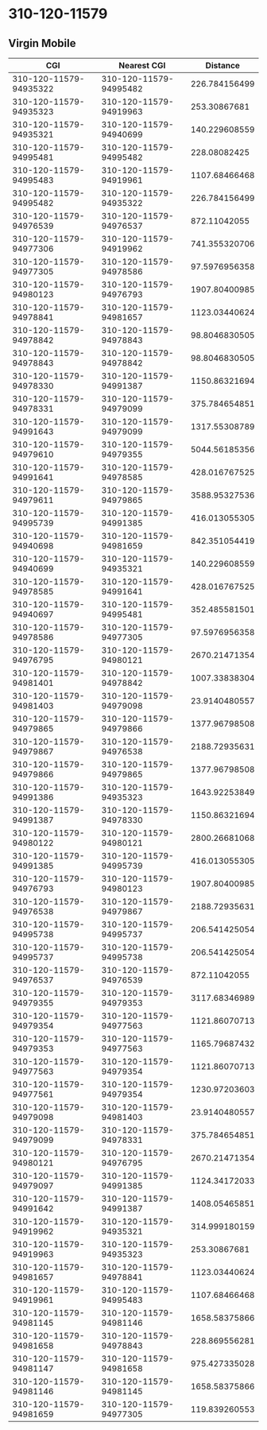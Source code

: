 # 310-120-11579
## Virgin Mobile


| CGI | Nearest CGI | Distance |
|-----|-------------|----------|
| 310-120-11579-94935322 | 310-120-11579-94995482 | 226.784156499 |
| 310-120-11579-94935323 | 310-120-11579-94919963 | 253.30867681 |
| 310-120-11579-94935321 | 310-120-11579-94940699 | 140.229608559 |
| 310-120-11579-94995481 | 310-120-11579-94995482 | 228.08082425 |
| 310-120-11579-94995483 | 310-120-11579-94919961 | 1107.68466468 |
| 310-120-11579-94995482 | 310-120-11579-94935322 | 226.784156499 |
| 310-120-11579-94976539 | 310-120-11579-94976537 | 872.11042055 |
| 310-120-11579-94977306 | 310-120-11579-94919962 | 741.355320706 |
| 310-120-11579-94977305 | 310-120-11579-94978586 | 97.5976956358 |
| 310-120-11579-94980123 | 310-120-11579-94976793 | 1907.80400985 |
| 310-120-11579-94978841 | 310-120-11579-94981657 | 1123.03440624 |
| 310-120-11579-94978842 | 310-120-11579-94978843 | 98.8046830505 |
| 310-120-11579-94978843 | 310-120-11579-94978842 | 98.8046830505 |
| 310-120-11579-94978330 | 310-120-11579-94991387 | 1150.86321694 |
| 310-120-11579-94978331 | 310-120-11579-94979099 | 375.784654851 |
| 310-120-11579-94991643 | 310-120-11579-94979099 | 1317.55308789 |
| 310-120-11579-94979610 | 310-120-11579-94979355 | 5044.56185356 |
| 310-120-11579-94991641 | 310-120-11579-94978585 | 428.016767525 |
| 310-120-11579-94979611 | 310-120-11579-94979865 | 3588.95327536 |
| 310-120-11579-94995739 | 310-120-11579-94991385 | 416.013055305 |
| 310-120-11579-94940698 | 310-120-11579-94981659 | 842.351054419 |
| 310-120-11579-94940699 | 310-120-11579-94935321 | 140.229608559 |
| 310-120-11579-94978585 | 310-120-11579-94991641 | 428.016767525 |
| 310-120-11579-94940697 | 310-120-11579-94995481 | 352.485581501 |
| 310-120-11579-94978586 | 310-120-11579-94977305 | 97.5976956358 |
| 310-120-11579-94976795 | 310-120-11579-94980121 | 2670.21471354 |
| 310-120-11579-94981401 | 310-120-11579-94978842 | 1007.33838304 |
| 310-120-11579-94981403 | 310-120-11579-94979098 | 23.9140480557 |
| 310-120-11579-94979865 | 310-120-11579-94979866 | 1377.96798508 |
| 310-120-11579-94979867 | 310-120-11579-94976538 | 2188.72935631 |
| 310-120-11579-94979866 | 310-120-11579-94979865 | 1377.96798508 |
| 310-120-11579-94991386 | 310-120-11579-94935323 | 1643.92253849 |
| 310-120-11579-94991387 | 310-120-11579-94978330 | 1150.86321694 |
| 310-120-11579-94980122 | 310-120-11579-94980121 | 2800.26681068 |
| 310-120-11579-94991385 | 310-120-11579-94995739 | 416.013055305 |
| 310-120-11579-94976793 | 310-120-11579-94980123 | 1907.80400985 |
| 310-120-11579-94976538 | 310-120-11579-94979867 | 2188.72935631 |
| 310-120-11579-94995738 | 310-120-11579-94995737 | 206.541425054 |
| 310-120-11579-94995737 | 310-120-11579-94995738 | 206.541425054 |
| 310-120-11579-94976537 | 310-120-11579-94976539 | 872.11042055 |
| 310-120-11579-94979355 | 310-120-11579-94979353 | 3117.68346989 |
| 310-120-11579-94979354 | 310-120-11579-94977563 | 1121.86070713 |
| 310-120-11579-94979353 | 310-120-11579-94977563 | 1165.79687432 |
| 310-120-11579-94977563 | 310-120-11579-94979354 | 1121.86070713 |
| 310-120-11579-94977561 | 310-120-11579-94979354 | 1230.97203603 |
| 310-120-11579-94979098 | 310-120-11579-94981403 | 23.9140480557 |
| 310-120-11579-94979099 | 310-120-11579-94978331 | 375.784654851 |
| 310-120-11579-94980121 | 310-120-11579-94976795 | 2670.21471354 |
| 310-120-11579-94979097 | 310-120-11579-94991385 | 1124.34172033 |
| 310-120-11579-94991642 | 310-120-11579-94991387 | 1408.05465851 |
| 310-120-11579-94919962 | 310-120-11579-94935321 | 314.999180159 |
| 310-120-11579-94919963 | 310-120-11579-94935323 | 253.30867681 |
| 310-120-11579-94981657 | 310-120-11579-94978841 | 1123.03440624 |
| 310-120-11579-94919961 | 310-120-11579-94995483 | 1107.68466468 |
| 310-120-11579-94981145 | 310-120-11579-94981146 | 1658.58375866 |
| 310-120-11579-94981658 | 310-120-11579-94978843 | 228.869556281 |
| 310-120-11579-94981147 | 310-120-11579-94981658 | 975.427335028 |
| 310-120-11579-94981146 | 310-120-11579-94981145 | 1658.58375866 |
| 310-120-11579-94981659 | 310-120-11579-94977305 | 119.839260553 |
